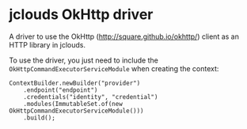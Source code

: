 jclouds OkHttp driver
=====================

A driver to use the OkHttp (http://square.github.io/okhttp/) client as an HTTP library in jclouds.

To use the driver, you just need to include the `OkHttpCommandExecutorServiceModule` when creating
the context:

    ContextBuilder.newBuilder("provider")
        .endpoint("endpoint")
        .credentials("identity", "credential")
        .modules(ImmutableSet.of(new OkHttpCommandExecutorServiceModule()))
        .build();
